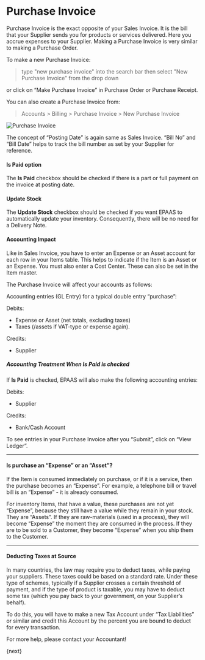 <!-- add-breadcrumbs -->
# Purchase Invoice

Purchase Invoice is the exact opposite of your Sales Invoice. It is the bill
that your Supplier sends you for products or services delivered. Here you
accrue expenses to your Supplier. Making a Purchase Invoice is very similar to
making a Purchase Order.

To make a new Purchase Invoice:
> type "new purchase invoice" into the search bar then select "New Purchase 
Invoice" from the drop down

or click on “Make Purchase Invoice” in Purchase Order or Purchase Receipt.

You can also create a Purchase Invoice from:
> Accounts > Billing > Purchase Invoice > New Purchase Invoice

<img class="screenshot" alt="Purchase Invoice" src="{{docs_base_url}}/assets/img/accounts/purchase-invoice.png">

The concept of “Posting Date” is again same as Sales Invoice. “Bill No” and
“Bill Date” helps to track the bill number as set by your Supplier for
reference.

#### Is Paid option
The **Is Paid** checkbox should be checked if there is a part or full payment 
on the invoice at posting date.

#### Update Stock
The **Update Stock** checkbox should be checked if you want EPAAS to automatically
 update your inventory. Consequently, there will be no need for a Delivery Note.

#### Accounting Impact

Like in Sales Invoice, you have to enter an Expense or an Asset account for
each row in your Items table. This helps to indicate if the Item is an Asset
or an Expense. You must also enter a Cost Center. These can also be set in the
Item master.

The Purchase Invoice will affect your accounts as follows:

Accounting entries (GL Entry) for a typical double entry “purchase”:

Debits:

  * Expense or Asset (net totals, excluding taxes)
  * Taxes (/assets if VAT-type or expense again).

Credits:

  * Supplier
  
##### Accounting Treatment When **Is Paid** is checked
If **Is Paid** is checked, EPAAS will also make the following
accounting entries:

Debits:

  * Supplier
  
Credits:
  * Bank/Cash Account
  
To see entries in your Purchase Invoice after you “Submit”, click on “View
Ledger”.

* * *

#### Is purchase an “Expense” or an “Asset”?

If the Item is consumed immediately on purchase, or if it is a service, then
the purchase becomes an “Expense”. For example, a telephone bill or travel
bill is an “Expense” - it is already consumed.

For inventory Items, that have a value, these purchases are not yet “Expense”,
because they still have a value while they remain in your stock. They are
“Assets”. If they are raw-materials (used in a process), they will become
“Expense” the moment they are consumed in the process. If they are to be sold
to a Customer, they become “Expense” when you ship them to the Customer.

* * *

#### Deducting Taxes at Source

In many countries, the law may require you to deduct taxes, while paying your
suppliers. These taxes could be based on a standard rate. Under these type of
schemes, typically if a Supplier crosses a certain threshold of payment, and
if the type of product is taxable, you may have to deduct some tax (which you
pay back to your government, on your Supplier’s behalf).

To do this, you will have to make a new Tax Account under “Tax Liabilities” or
similar and credit this Account by the percent you are bound to deduct for
every transaction.

For more help, please contact your Accountant!

{next}
